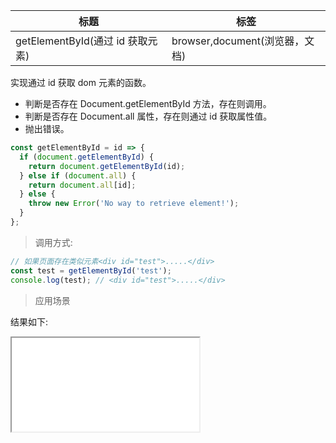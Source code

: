 | 标题                             | 标签                           |
| -------------------------------- | ------------------------------ |
| getElementById(通过 id 获取元素) | browser,document(浏览器，文档) |

实现通过 id 获取 dom 元素的函数。

- 判断是否存在 Document.getElementById 方法，存在则调用。
- 判断是否存在 Document.all 属性，存在则通过 id 获取属性值。
- 抛出错误。

```js
const getElementById = id => {
  if (document.getElementById) {
    return document.getElementById(id);
  } else if (document.all) {
    return document.all[id];
  } else {
    throw new Error('No way to retrieve element!');
  }
};
```

> 调用方式:

```js
// 如果页面存在类似元素<div id="test">.....</div>
const test = getElementById('test');
console.log(test); // <div id="test">.....</div>
```

> 应用场景

<div class="code-editor" data-url="codes/javascript/html/getElementById.html" data-language="html"></div>

结果如下:

<iframe src="codes/javascript/html/getElementById.html"></iframe>
